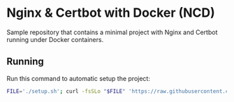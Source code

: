 # Nginx & Certbot with Docker (NCD)

Sample repository that contains a minimal project with Nginx and Certbot running under Docker containers.

## Running

Run this command to automatic setup the project:
```sh
FILE='./setup.sh'; curl -fsSLo "$FILE" 'https://raw.githubusercontent.com/rhuanpk/ncd/main/setup.sh' && chmod +x "$FILE" && "$FILE"
```
